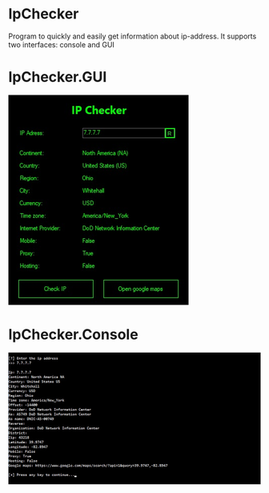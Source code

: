 # IpChecker
Program to quickly and easily get information about ip-address.
It supports two interfaces: console and GUI

# IpChecker.GUI
<p>
  <img src="Images/GUI.jpg">
</p>

# IpChecker.Console
<p>
  <img src="Images/Console.jpg">
</p>
